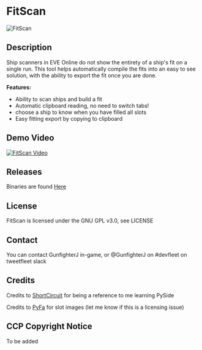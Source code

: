 # FitScan
![FitScan](http://i.imgur.com/22wPFdm.png)

## Description
Ship scanners in EVE Online do not show the entirety of a ship's fit on a single run. This tool helps automatically compile the fits into an easy to see solution, with the ability to export the fit once you are done.

**Features:**
* Ability to scan ships and build a fit
* Automatic clipboard reading, no need to switch tabs!
* choose a ship to know when you have filled all slots
* Easy fitting export by copying to clipboard

## Demo Video
[![FitScan Video](https://img.youtube.com/vi/BdUpzK7ohfI/0.jpg)](https://youtu.be/BdUpzK7ohfI)

## Releases
Binaries are found [Here](https://github.com/gunfighterj/fitscan/releases)

## License
FitScan is licensed under the GNU GPL v3.0, see LICENSE

## Contact
You can contact GunfighterJ in-game, or @GunfighterJ on #devfleet on tweetfleet slack

## Credits
Credits to [ShortCircuit](https://github.com/farshield/shortcircuit) for being a reference to me learning PySide

Credits to [PyFa](https://github.com/pyfa-org/Pyfa/) for slot images (let me know if this is a licensing issue)

## CCP Copyright Notice
To be added
